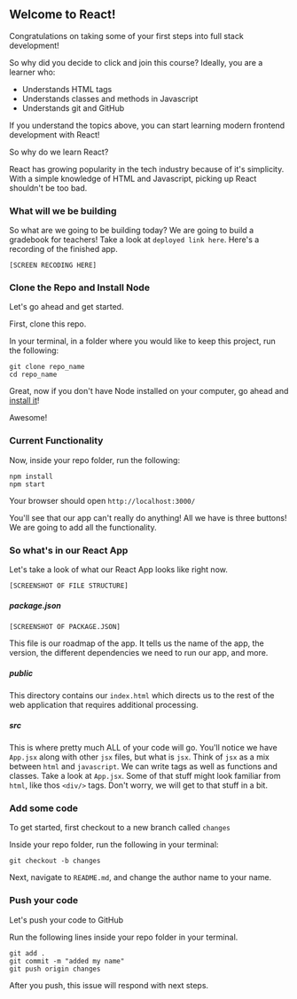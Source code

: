 ## Welcome to React!

Congratulations on taking some of your first steps into full stack development! 

So why did you decide to click and join this course? Ideally, you are a learner who:

- Understands HTML tags
- Understands classes and methods in Javascript
- Understands git and GitHub

If you understand the topics above, you can start learning modern frontend development with React!

So why do we learn React?

React has growing popularity in the tech industry because of it's simplicity. With a simple knowledge of HTML and Javascript, picking up React shouldn't be too bad.

### What will we be building

So what are we going to be building today? We are going to build a gradebook for teachers! Take a look at `deployed link here`. Here's a recording of the finished app.

`[SCREEN RECODING HERE]`

### Clone the Repo and Install Node

Let's go ahead and get started.

First, clone this repo.

In your terminal, in a folder where you would like to keep this project, run the following:

```
git clone repo_name
cd repo_name
```

Great, now if you don't have Node installed on your computer, go ahead and [install it](https://nodejs.org/en/download/)!

Awesome!

### Current Functionality 

Now, inside your repo folder, run the following:

```
npm install
npm start
```

Your browser should open `http://localhost:3000/`

You'll see that our app can't really do anything! All we have is three buttons! We are going to add all the functionality.


### So what's in our React App
Let's take a look of what our React App looks like right now.

`[SCREENSHOT OF FILE STRUCTURE]`


##### package.json

`[SCREENSHOT OF PACKAGE.JSON]`

This file is our roadmap of the app. It tells us the name of the app, the version, the different dependencies we need to run our app, and more.

##### public

This directory contains our `index.html` which directs us to the rest of the web application that requires additional processing.

##### src

This is where pretty much ALL of your code will go. You'll notice we have `App.jsx` along with other `jsx` files, but what is `jsx`. Think of `jsx` as a mix between `html` and `javascript`. We can write tags as well as functions and classes. Take a look at `App.jsx`. Some of that stuff might look familiar from `html`, like thos `<div/>` tags. Don't worry, we will get to that stuff in a bit.


### Add some code
To get started, first checkout to a new branch called `changes`

Inside your repo folder, run the following in your terminal:

```
git checkout -b changes
```

Next, navigate to `README.md`, and change the author name to your name.

### Push your code
Let's push your code to GitHub

Run the following lines inside your repo folder in your terminal.

```
git add .
git commit -m "added my name"
git push origin changes
```

After you push, this issue will respond with next steps.
